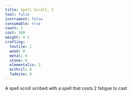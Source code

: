 ```yaml
---
title: Spell Scroll, 2
tool: false
instrument: false
consumable: true
count: 1
cost: 500
weight: 0.1
crafting:
  textile: 1
  wood: 0
  metal: 0
  stone: 0
  elementalis: 3
  mithril: 0
  fadeite: 0
---
```

A spell scroll scribed with a spell that costs 2 fatigue to cast
